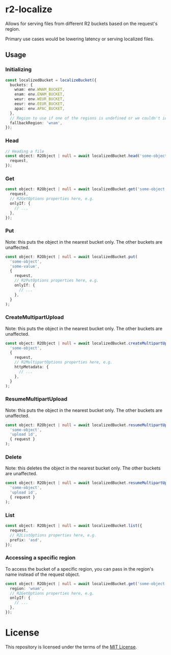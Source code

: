 # r2-localize

Allows for serving files from different R2 buckets based on the request's region.

Primary use cases would be lowering latency or serving localized files.

## Usage

### Initializing

```typescript
const localizedBucket = localizeBucket({
  buckets: {
    wnam: env.WNAM_BUCKET,
    enam: env.ENAM_BUCKET,
    weur: env.WEUR_BUCKET,
    eeur: env.EEUR_BUCKET,
    apac: env.APAC_BUCKET,
  },
  // Region to use if one of the regions is undefined or we couldn't identify what region a colo is in/closest to
  fallbackRegion: 'wnam',
});
```

### Head

```typescript
// Heading a file
const object: R2Object | null = await localizedBucket.head('some-object', {
  request,
});
```

### Get

```typescript
const object: R2Object | null = await localizedBucket.get('some-object', {
  request,
  // R2GetOptions properties here, e.g.
  onlyIf: {
    // ...
  },
});
```

### Put

Note: this puts the object in the nearest bucket only. The other buckets are unaffected.

```typescript
const object: R2Object | null = await localizedBucket.put(
  'some-object',
  'some-value',
  {
    request,
    // R2PutOptions properties here, e.g.
    onlyIf: {
      // ...
    },
  }
);
```

### CreateMultipartUpload

Note: this puts the object in the nearest bucket only. The other buckets are unaffected.

```typescript
const object: R2Object | null = await localizedBucket.createMultipartUpload(
  'some-object',
  {
    request,
    // R2MultipartOptions properties here, e.g.
    httpMetadata: {
      // ...
    },
  }
);
```

### ResumeMultipartUpload

Note: this puts the object in the nearest bucket only. The other buckets are unaffected.

```typescript
const object: R2Object | null = await localizedBucket.resumeMultipartUpload(
  'some-object',
  'upload id',
  { request }
);
```

### Delete

Note: this deletes the object in the nearest bucket only. The other buckets are unaffected.

```typescript
const object: R2Object | null = await localizedBucket.resumeMultipartUpload(
  'some-object',
  'upload id',
  { request }
);
```

### List

```typescript
const object: R2Object | null = await localizedBucket.list({
  request,
  // R2ListOptions properties here, e.g.
  prefix: 'asd',
});
```

### Accessing a specific region

To access the bucket of a specific region, you can pass in the region's name instead of the request object.

```typescript
const object: R2Object | null = await localizedBucket.get('some-object', {
  region: 'wnam',
  // R2GetOptions properties here, e.g.
  onlyIf: {
    // ...
  },
});
```

# License

This repository is licensed under the terms of the [MIT License](./LICENSE).
